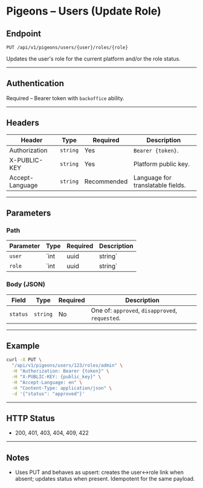 # Pigeons – Users (Update Role)

## Endpoint

`PUT /api/v1/pigeons/users/{user}/roles/{role}`

Updates the user's role for the current platform and/or the role status.

---

## Authentication

Required – Bearer token with `backoffice` ability.

---

## Headers

| Header | Type | Required | Description |
| ------ | ---- | -------- | ----------- |
| Authorization | `string` | Yes | `Bearer {token}`. |
| X-PUBLIC-KEY | `string` | Yes | Platform public key. |
| Accept-Language | `string` | Recommended | Language for translatable fields. |

---

## Parameters

### Path

| Parameter | Type | Required | Description |
| --------- | ---- | -------- | ----------- |
| `user` | `int|uuid|string` | Yes | User identifier. |
| `role` | `int|uuid|string` | Yes | Role identifier (ID, UUID, or name). |

### Body (JSON)

| Field | Type | Required | Description |
| ----- | ---- | -------- | ----------- |
| `status` | `string` | No | One of: `approved`, `disapproved`, `requested`. |

---

## Example

```bash
curl -X PUT \
  "/api/v1/pigeons/users/123/roles/admin" \
  -H "Authorization: Bearer {token}" \
  -H "X-PUBLIC-KEY: {public_key}" \
  -H "Accept-Language: en" \
  -H "Content-Type: application/json" \
  -d '{"status": "approved"}'
```

---

## HTTP Status

- 200, 401, 403, 404, 409, 422

---

## Notes

- Uses PUT and behaves as upsert: creates the user↔role link when absent; updates status when present. Idempotent for the same payload.
